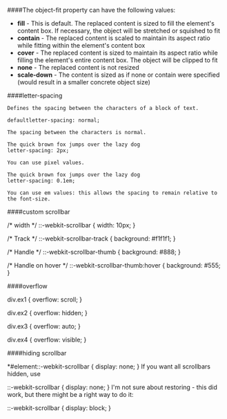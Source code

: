 ####The object-fit property can have the following values:

* **fill** - This is default. The replaced content is sized to fill the element's content box. If necessary, the object will be stretched or squished to fit
* **contain** - The replaced content is scaled to maintain its aspect ratio while fitting within the element's content box
* **cover** - The replaced content is sized to maintain its aspect ratio while filling the element's entire content box. The object will be clipped to fit
* **none** - The replaced content is not resized
* **scale-down** - The content is sized as if none or contain were specified (would result in a smaller concrete object size)

####letter-spacing

    Defines the spacing between the characters of a block of text.
    
    defaultletter-spacing: normal;
    
    The spacing between the characters is normal.
    
    The quick brown fox jumps over the lazy dog
    letter-spacing: 2px;
    
    You can use pixel values.
    
    The quick brown fox jumps over the lazy dog
    letter-spacing: 0.1em;
    
    You can use em values: this allows the spacing to remain relative to the font-size.
    
    
####custom scrollbar

/* width */
::-webkit-scrollbar {
  width: 10px;
}

/* Track */
::-webkit-scrollbar-track {
  background: #f1f1f1; 
}

/* Handle */
::-webkit-scrollbar-thumb {
  background: #888; 
}

/* Handle on hover */
::-webkit-scrollbar-thumb:hover {
  background: #555; 
}

####overflow

div.ex1 {
  overflow: scroll;
}

div.ex2 {
  overflow: hidden;
}

div.ex3 {
  overflow: auto;
}

div.ex4 {
  overflow: visible;
}

####hiding scrollbar

*#element::-webkit-scrollbar { 
    display: none; 
}
If you want all scrollbars hidden, use

::-webkit-scrollbar { 
    display: none; 
}
I'm not sure about restoring - this did work, but there might be a right way to do it:

::-webkit-scrollbar { 
    display: block; 
}